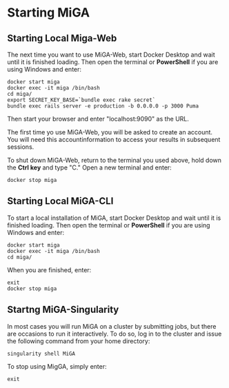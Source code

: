 # Starting MiGA

## Starting Local Miga-Web

The next time you want to use MiGA-Web, start Docker Desktop and wait until it is finished loading. Then open the terminal or **PowerShell** if you are using Windows and enter:

```text
docker start miga
docker exec -it miga /bin/bash
cd miga/
export SECRET_KEY_BASE=`bundle exec rake secret`
bundle exec rails server -e production -b 0.0.0.0 -p 3000 Puma
```

Then start your browser and enter "localhost:9090" as the URL.

The first time yo use MiGA-Web, you will be asked to create an account. You will need this accountinformation to access your results in subsequent sessions.

To shut down MiGA-Web, return to the terminal you used above, hold down the **Ctrl key** and type "C." Open a new terminal and enter:

```text
docker stop miga
```

## Starting Local MiGA-CLI

To start a local installation of MiGA, start Docker Desktop and wait until it is finished loading. Then open the terminal or **PowerShell** if you are using Windows and enter:

```text
docker start miga
docker exec -it miga /bin/bash
cd miga/
```

When you are finished, enter:

```text
exit
docker stop miga
```

## Startng MiGA-Singularity

In most cases you will run MiGA on a cluster by submitting jobs, but there are occasions to run it interactively. To do so, log in to the cluster and issue the following command from your home directory:

```text
singularity shell MiGA
```

To stop using MigGA, simply enter:

```text
exit
```

